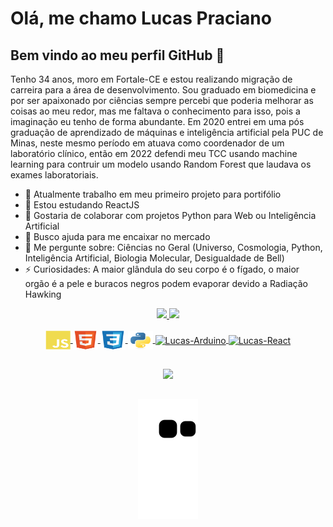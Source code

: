 # Olá, me chamo Lucas Praciano
## Bem vindo ao meu perfil GitHub 👋

Tenho 34 anos, moro em Fortale-CE e estou realizando migração de carreira para a área de desenvolvimento. Sou graduado em biomedicina e por ser apaixonado por ciências sempre percebi que poderia melhorar as coisas ao meu redor, mas me faltava o conhecimento para isso, pois a imaginação eu tenho de forma abundante. Em 2020 entrei em uma pós graduação de aprendizado de máquinas e inteligência artificial pela PUC de Minas, neste mesmo período em atuava como coordenador de um laboratório clínico, então em 2022 defendi meu TCC usando machine learning para contruir um modelo usando Random Forest que laudava os exames laboratoriais.
 

- 🔭 Atualmente trabalho em meu primeiro projeto para portifólio
- 🌱 Estou estudando ReactJS
- 👯 Gostaria de colaborar com projetos Python para Web ou Inteligência Artificial
- 🤔 Busco ajuda para me encaixar no mercado
- 💬 Me pergunte sobre: Ciências no Geral (Universo, Cosmologia, Python, Inteligência Artificial, Biologia Molecular, Desigualdade de Bell)
- ⚡ Curiosidades: A maior glândula do seu corpo é o fígado, o maior orgão é a pele e buracos negros podem evaporar devido a Radiação Hawking
 

<div align="center">
  <a href="https://github.com/lspraciano">
  <img height="180em" src="https://github-readme-stats.vercel.app/api?username=lspraciano&show_icons=true&theme=dracula&include_all_commits=true&count_private=true"/>
  <img height="180em" src="https://github-readme-stats.vercel.app/api/top-langs/?username=lspraciano&layout=compact&langs_count=7&theme=dracula"/>
</div>

<div  align="center">   
<div style="display: inline_block"><br>
  <img align="center" alt="Lucas-Js" height="30" width="40" src="https://raw.githubusercontent.com/devicons/devicon/master/icons/javascript/javascript-plain.svg">
  <img align="center" alt="Lucas-HTML" height="30" width="40" src="https://raw.githubusercontent.com/devicons/devicon/master/icons/html5/html5-original.svg">
  <img align="center" alt="Lucas-CSS" height="30" width="40" src="https://raw.githubusercontent.com/devicons/devicon/master/icons/css3/css3-original.svg">
  <img align="center" alt="Lucas-Python" height="30" width="40" src="https://raw.githubusercontent.com/devicons/devicon/master/icons/python/python-original.svg">
  <img align="center" alt="Lucas-Arduino" height="30" width="40" src="https://cdn.jsdelivr.net/gh/devicons/devicon/icons/arduino/arduino-original.svg">
  <img align="center" alt="Lucas-React" height="40" width="40" src="https://img.icons8.com/officel/80/000000/react.png"/>
  
</div>
  
  <br> <a href="https://www.linkedin.com/in/lucas-praciano-420552210" target="_blank"><img src="https://img.shields.io/badge/-LinkedIn-%230077B5?style=for-the-badge&logo=linkedin&logoColor=white" target="_blank"></a>  
  
  ##
  
  ![Snake animation](https://github.com/lspraciano/lspraciano/blob/output/github-contribution-grid-snake.svg)
  
</div>  



